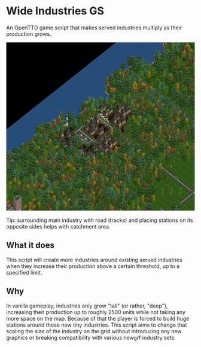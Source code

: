 # Wide Industries GS
An OpenTTD game script that makes served industries multiply as their production grows.

<img src="pic.png" height="450">

Tip: surrounding main industry with road (tracks) and placing stations on its opposite sides helps with catchment area.

## What it does
This script will create more industries around existing served industries when they increase their production above a certain threshold, up to a specified limit.

## Why
In vanilla gameplay, industries only grow "tall" (or rather, "deep"), increasing their production up to roughly 2500 units while not taking any more space on the map. Because of that the player is forced to build huge stations around those now tiny industries. This script aims to change that scaling the size of the industry on the grid without introducing any new graphics or breaking compatibility with various newgrf industry sets.
